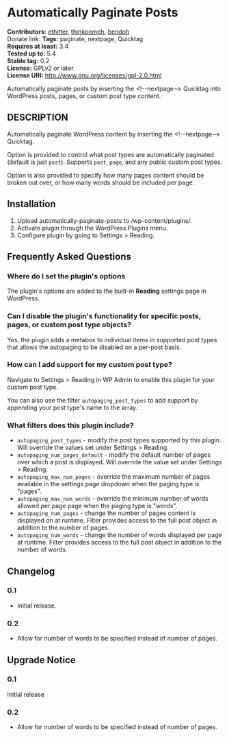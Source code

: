 # Automatically Paginate Posts #
**Contributors:** [ethitter](https://profiles.wordpress.org/ethitter/), [thinkoomph](https://profiles.wordpress.org/thinkoomph/), [bendoh](https://profiles.wordpress.org/bendoh/)  
Donate link:
**Tags:** paginate, nextpage, Quicktag  
**Requires at least:** 3.4  
**Tested up to:** 5.4  
**Stable tag:** 0.2  
**License:** GPLv2 or later  
**License URI:** http://www.gnu.org/licenses/gpl-2.0.html  

Automatically paginate posts by inserting the &lt;!--nextpage--&gt; Quicktag into WordPress posts, pages, or custom post type content.

## DESCRIPTION ##

Automatically paginate WordPress content by inserting the &lt;!--nextpage--&gt; Quicktag.

Option is provided to control what post types are automatically paginated (default is just `post`). Supports `post`, `page`, and any public custom post types.

Option is also provided to specify how many pages content should be broken out over, or how many words should be included per page.

## Installation ##

1. Upload automatically-paginate-posts to /wp-content/plugins/.
2. Activate plugin through the WordPress Plugins menu.
3. Configure plugin by going to Settings > Reading.

## Frequently Asked Questions ##

### Where do I set the plugin's options ###
The plugin's options are added to the built-in **Reading** settings page in WordPress.

### Can I disable the plugin's functionality for specific posts, pages, or custom post type objects? ###
Yes, the plugin adds a metabox to individual items in supported post types that allows the autopaging to be disabled on a per-post basis.

### How can I add support for my custom post type? ###
Navigate to Settings > Reading in WP Admin to enable this plugin for your custom post type.

You can also use the filter `autopaging_post_types` to add support by appending your post type's name to the array.

### What filters does this plugin include? ###
* `autopaging_post_types` - modify the post types supported by this plugin. Will override the values set under Settings > Reading.
* `autopaging_num_pages_default` - modify the default number of pages over which a post is displayed. Will override the value set under Settings > Reading.
* `autopaging_max_num_pages` - override the maximum number of pages available in the settings page dropdown when the paging type is "pages".
* `autopaging_max_num_words` - override the minimum number of words allowed per page page when the paging type is "words".
* `autopaging_num_pages` - change the number of pages content is displayed on at runtime. Filter provides access to the full post object in addition to the number of pages.
* `autopaging_num_words` - change the number of words displayed per page at runtime. Filter provides access to the full post object in addition to the number of words.

## Changelog ##

### 0.1 ###
* Initial release.

### 0.2 ###
* Allow for number of words to be specified instead of number of pages.

## Upgrade Notice ##

### 0.1 ###
Initial release

### 0.2 ###
* Allow for number of words to be specified instead of number of pages.
